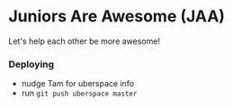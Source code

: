 # Juniors Are Awesome (JAA)

Let's help each other be more awesome!

### Deploying

* nudge Tam for uberspace info
* run `git push uberspace master`


